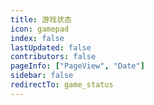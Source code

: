 ```yaml
---
title: 游戏状态
icon: gamepad
index: false
lastUpdated: false
contributors: false
pageInfo: ["PageView", "Date"]
sidebar: false
redirectTo: game_status
---
```


<Catalog></Catalog>